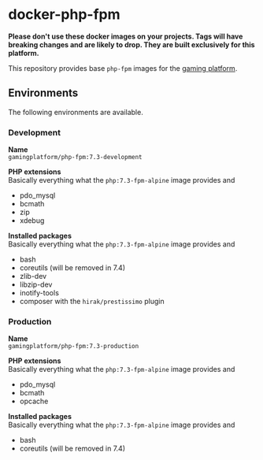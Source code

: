 # docker-php-fpm

__Please don't use these docker images on your projects.
Tags will have breaking changes and are likely to drop.
They are built exclusively for this platform.__

This repository provides base `php-fpm` images for the
[gaming platform](https://github.com/gaming-platform).

## Environments

The following environments are available.

### Development

__Name__  
`gamingplatform/php-fpm:7.3-development`

__PHP extensions__  
Basically everything what the `php:7.3-fpm-alpine` image provides and
* pdo_mysql
* bcmath
* zip
* xdebug

__Installed packages__  
Basically everything what the `php:7.3-fpm-alpine` image provides and
* bash
* coreutils (will be removed in 7.4)
* zlib-dev
* libzip-dev
* inotify-tools
* composer with the `hirak/prestissimo` plugin

### Production

__Name__  
`gamingplatform/php-fpm:7.3-production`

__PHP extensions__  
Basically everything what the `php:7.3-fpm-alpine` image provides and
* pdo_mysql
* bcmath
* opcache

__Installed packages__  
Basically everything what the `php:7.3-fpm-alpine` image provides and
* bash
* coreutils (will be removed in 7.4)

